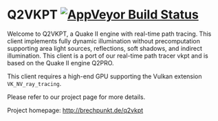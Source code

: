 # Q2VKPT [![AppVeyor Build Status](https://ci.appveyor.com/api/projects/status/github/cschied/q2vkpt?branch=master&svg=true)](https://ci.appveyor.com/project/cschied/q2vkpt)

Welcome to Q2VKPT, a Quake II engine with real-time path tracing.  This client
implements fully dynamic illumination without precomputation supporting area
light sources, reflections, soft shadows, and indirect illumination. This
client is a port of our real-time path tracer vkpt and is based on the Quake II
engine Q2PRO.

This client requires a high-end GPU supporting the Vulkan extension
`VK_NV_ray_tracing`.

Please refer to our project page for more details.

Project homepage: http://brechpunkt.de/q2vkpt
